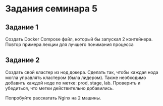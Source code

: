 # Задания семинара 5


## Задание 1

Создать Docker Compose файл, который бы запускал 2 контейнера. Повтор примера лекции для лучшего понимания процесса

## Задание 2

Создать свой кластер из нод докера. Сделать так, чтобы каждая нода могла управлять кластером (была лидером). Также необходимо добавить каждой ноде по метке: prod, stage, lab. Проверить и убедиться, что метки действительно добавились.

Попробуйте расскатать Nginx на 2 машины.




